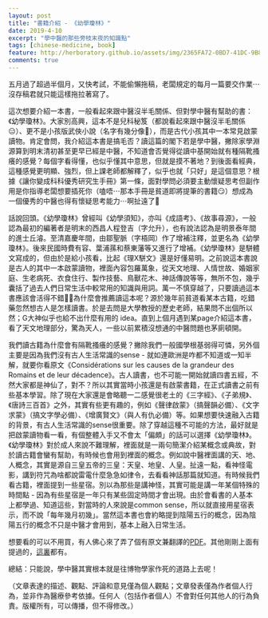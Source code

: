 ```yaml
---
layout: post
title: "書籍介紹 - 《幼學瓊林》"
date: 2019-4-10
excerpt: "學中醫的那些旁枝末夜的知識點"
tags: [chinese-medicine, book]
feature: http://herboratory.github.io/assets/img/2365FA72-0BD7-41DC-9B8A-6E66C1225B84.jpeg
comments: true
---
```


五月過了超過半個月，又快考試，不能偷懶拖稿，老闆規定的每月一篇要交作業⋯沒存稿君就只能這樣拖拉著寫了。

這次想要介紹一本書，一般看起來跟中醫沒半毛關係、但對學中醫有幫助的書：《幼學瓊林》。大家別高興，這本不是兒科秘笈（都說看起來跟中醫沒半毛關係😑）、更不是小孩版武俠小說（名字有幾分像🤣），而是古代小孩其中一本常見啟蒙讀物。肯定會問，我介紹這本書是搞毛否？讀這篇的閣下若是學中醫，撇除家學淵源算到明末清初甚至更早已經是中醫，不知道會否覺得從讀中基開始就有種隔靴搔癢的感覺？每個字看得懂，也似乎懂其中意思，但就是摸不著地？到後面看經典，這種感覺更明顯、強烈，但上課老師都解釋了，似乎也就「只好」是這個意思？根據《讓你變成科科優秀研究生手冊》第一條，面對學問必須要主動懷疑思考但副作用是你指導老闆想要插死你（嗑唔⋯那本手冊是貧道即將提筆的書籍😏）想成為一個優秀的中醫也得有懷疑思考能力⋯啊扯遠了🤣

話說回頭。《幼學瓊林》曾經叫《幼學須知》，亦叫《成語考》、《故事尋源》，一般認為最初的編著者是明末的西昌人程登吉（字允升），也有說法認為是明景泰年間的進士丘濬。至清嘉慶年間，由鄒聖脈（字梧岡）作了增補注釋，並更名為《幼學瓊林》。後來民國時費有容、葉浦蓀和蔡東藩等又進行了增補。《幼學瓊林》是駢體文寫成的，但由於是給小孩看，比起《理X駢文》還是好懂易明。之前說這本書說是古人的其中一本啟蒙讀物，裡面內容包羅萬象，從天文地理、人情世故、婚姻家庭、生老病死、衣食住行、製作技藝、鳥獸花木、神話傳說等等，無所不包，幾乎囊括了過去人們日常生活中較常用的知識與用詞。萬一不慎穿越了，只要讀過這本書應該會活得不錯🤔😏為什麼會推薦讀這本呢？源於幾年前貧道看某本古籍，吃錯藥忽然想古人是怎樣讀書。於是去問是大學教授的歷史老師，結果問不出個所以然；G大神似乎也給不出什麼有用的 idea。直到上個月遇到某page介紹這本書，看了天文地理部分，驚為天人，一些以前累積沒想通的中醫問題也茅廁頓開。

我們讀古籍為什麼會有隔靴搔癢的感覺？撇除我們一般國學根基弱得可憐，另外個主要是因為我們沒有古人生活常識的sense - 就如連歐洲是咋都不知道或一知半解，就要你看原文《Considérations sur les causes de la grandeur des Romains et de leur décadence》。古人讀書，也不可能一開始就讀四書五經，不然大家都是神仙了，對不？所以其實當時小孩還是有啟蒙書籍，在正式讀書之前有些基本學習。除了現在大家還是會略聽一二感覺很老土的《三字經》、《子弟規》、《唐詩三百首》之外，其實有些更有趣的，例如《聲律啟蒙》（搞聲韻必備）、《文字求蒙》（搞文字學必備）、《增廣賢文》（與人有仇必備）等。如果想要快速融入古籍的背景，有古人生活常識的sense很重要。除了穿越這種不可能的方法，最好就是把啟蒙讀物看一看，有個整體入手又不會太「偏頗」的話可以選擇《幼學瓊林》。《幼學瓊林》對於成人來說不難理解，裡面就是一兩句簡潔介紹某概念或典故，對於讀古籍會蠻有幫助，有時候也會用到裡面的概念。例如說中醫裡面講的天、地、人概念，其實是源自三皇五帝的三皇：天皇、地皇、人皇。扯遠一點，看神怪電影，講到符咒為啥都說雷電什麼急急如律令，去看看神話那篇就知道。有時候我們看古籍，裡面提到一些星宿。別以為那些是講神怪，其實可能是講一年某個特殊的時間點 - 因為有些星宿是一年只有某些固定時間才會出現。由於會看書的人基本上都學過、知道這些，對當時的人來說是common sense，所以就直接用星宿表示，而不說「每年幾月初幾」。當然這本書也會約略提到陰陽五行的概念，因為陰陽五行的概念不只是中醫才會用到，基本上融入日常生活。

想要看的可以不用買，有人佛心來了弄了個有原文兼翻譯的[PDF](http://ourartnet.com/傳統教育叢書/幼學瓊林.pdf)。其他剛剛上面有提過的，[這裏](http://ourartnet.com)都有。

總結：只能說，學中醫其實根本就是往博物學家作死的道路上去呢！

（文章表達的描述、觀點、評論和意見僅為個人觀點；文章發表僅為作者個人行為，並非作為醫療參考依據。任何人（包括作者個人）不會對任何其他人的行為負責。版權所有，可以傳播，但不得修改。）
